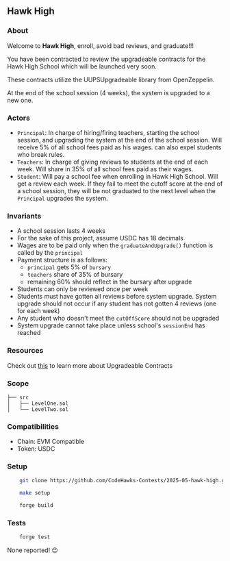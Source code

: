 ## Hawk High

[//]: # "contest-details-open"

### About

Welcome to **Hawk High**, enroll, avoid bad reviews, and graduate!!!

You have been contracted to review the upgradeable contracts for the Hawk High School which will be launched very soon.

These contracts utilize the UUPSUpgradeable library from OpenZeppelin.

At the end of the school session (4 weeks), the system is upgraded to a new one.

### Actors

- `Principal`: In charge of hiring/firing teachers, starting the school session, and upgrading the system at the end of the school session. Will receive 5% of all school fees paid as his wages. can also expel students who break rules.
- `Teachers`: In charge of giving reviews to students at the end of each week. Will share in 35% of all school fees paid as their wages.
- `Student`: Will pay a school fee when enrolling in Hawk High School. Will get a review each week. If they fail to meet the cutoff score at the end of a school session, they will be not graduated to the next level when the `Principal` upgrades the system.

### Invariants

- A school session lasts 4 weeks
- For the sake of this project, assume USDC has 18 decimals
- Wages are to be paid only when the `graduateAndUpgrade()` function is called by the `principal`
- Payment structure is as follows:
  - `principal` gets 5% of `bursary`
  - `teachers` share of 35% of bursary
  - remaining 60% should reflect in the bursary after upgrade
- Students can only be reviewed once per week
- Students must have gotten all reviews before system upgrade. System upgrade should not occur if any student has not gotten 4 reviews (one for each week)
- Any student who doesn't meet the `cutOffScore` should not be upgraded
- System upgrade cannot take place unless school's `sessionEnd` has reached

### Resources

Check out [this](https://updraft.cyfrin.io/courses/advanced-foundry/upgradeable-smart-contracts/introduction-to-upgradeable-smart-contracts) to learn more about Upgradeable Contracts

[//]: # "contest-details-close"
[//]: # "scope-open"

### Scope

```
├── src
│   ├── LevelOne.sol
│   └── LevelTwo.sol
```

### Compatibilities

- Chain: EVM Compatible
- Token: USDC

[//]: # "scope-close"
[//]: # "getting-started-open"

### Setup

```bash
    git clone https://github.com/CodeHawks-Contests/2025-05-hawk-high.git
```

```bash
    make setup
```

```bash
    forge build
```

### Tests

```bash
    forge test
```

[//]: # "getting-started-close"
[//]: # "known-issues-open"

None reported! 😉

[//]: # "known-issues-close"
